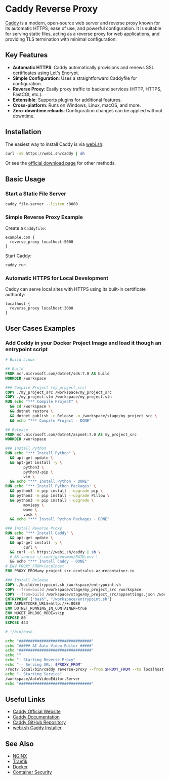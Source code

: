 # Caddy Reverse Proxy

[Caddy](https://caddyserver.com/) is a modern, open-source web server and reverse proxy known for its automatic HTTPS, ease of use, and powerful configuration. It is suitable for serving static files, acting as a reverse proxy for web applications, and providing TLS termination with minimal configuration.

## Key Features

- **Automatic HTTPS**: Caddy automatically provisions and renews SSL certificates using Let's Encrypt.
- **Simple Configuration**: Uses a straightforward Caddyfile for configuration.
- **Reverse Proxy**: Easily proxy traffic to backend services (HTTP, HTTPS, FastCGI, etc.).
- **Extensible**: Supports plugins for additional features.
- **Cross-platform**: Runs on Windows, Linux, macOS, and more.
- **Zero-downtime reloads**: Configuration changes can be applied without downtime.

## Installation

The easiest way to install Caddy is via [webi.sh](https://webi.sh/caddy):

```sh
curl -sS https://webi.sh/caddy | sh
```

Or see the [official download page](https://caddyserver.com/download) for other methods.

## Basic Usage

### Start a Static File Server

```sh
caddy file-server --listen :8080
```

### Simple Reverse Proxy Example

Create a `Caddyfile`:

```Caddyfile
example.com {
  reverse_proxy localhost:5000
}
```

Start Caddy:

```sh
caddy run
```

### Automatic HTTPS for Local Development

Caddy can serve local sites with HTTPS using its built-in certificate authority:

```Caddyfile
localhost {
  reverse_proxy localhost:3000
}
```

## User Cases Examples

### Add Coddy in your Docker Project Image and load it though an entrypoint script

```Dockerfile
# Build Linux

## Build
FROM mcr.microsoft.com/dotnet/sdk:7.0 AS build
WORKDIR /workspace

### Compile Project (my_project_src)
COPY ./my_project_src /workspace/my_project_src
COPY ./my_project.sln /workspace/my_project.sln
RUN echo "*** Compile Project" \
  && cd /workspace \
  && dotnet restore \
  && dotnet publish -c Release -o /workspace/stage/my_project_src \
  && echo "*** Compile Project - DONE" 

## Release
FROM mcr.microsoft.com/dotnet/aspnet:7.0 AS my_project_src
WORKDIR /workspace

### Install Python 
RUN echo "*** Install Python" \
  && apt-get update \
  && apt-get install -y \
        python3 \
        python3-pip \
        vim \
  && echo "*** Install Python - DONE" 
RUN echo "*** Install Python Packages" \
  && python3 -m pip install --upgrade pip \
  && python3 -m pip install --upgrade Pillow \
  && python3 -m pip install --upgrade \
        moviepy \
        wave \
        vosk \
  && echo "*** Install Python Packages - DONE" 

### Install Reverse Proxy 
RUN echo "*** Install Caddy" \
  && apt-get update \
  && apt-get install -y \
        curl \
  && curl -sS https://webi.sh/caddy | sh \
  # && source ~/.config/envman/PATH.env \
  && echo "*** Install Caddy - DONE" 
# ENV PROXY_FROM=localhost
ENV PROXY_FROM=my_project_src.centralus.azurecontainer.io

### Install Release 
COPY ./build/entrypoint.sh /workspace/entrypoint.sh
COPY --from=build /workspace/stage/my_project_src /workspace
COPY --from=build /workspace/stage/my_project_src/appsettings.json /workspace/appsettings.json
ENTRYPOINT ["bash", "/workspace/entrypoint.sh"]
ENV ASPNETCORE_URLS=http://+:8080
ENV DOTNET_RUNNING_IN_CONTAINER=true
ENV NUGET_XMLDOC_MODE=skip
EXPOSE 80
EXPOSE 443
```

```bash
# !/bin/bash

echo "################################"
echo "##### AI Auto Video Editor #####"
echo "################################"
echo ""
echo "- Starting Reverse Proxy"
echo "-- Serving URL: $PROXY_FROM"
/root/.local/bin/caddy reverse-proxy --from $PROXY_FROM --to localhost:8080 &
echo "- Starting Service"
/workspace/AutoVideoEditor.Server 
echo "################################"
```

## Useful Links

- [Caddy Official Website](https://caddyserver.com/)
- [Caddy Documentation](https://caddyserver.com/docs/)
- [Caddy GitHub Repository](https://github.com/caddyserver/caddy)
- [webi.sh Caddy Installer](https://webi.sh/caddy)

## See Also

- [NGINX](./nginx.md)
- [Traefik](./traefik.md)
- [Docker](./docker.md)
- [Container Security](./container_security.md)
